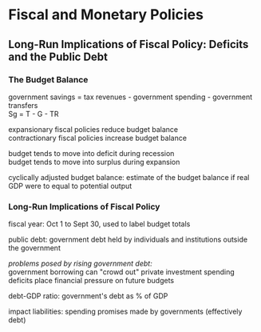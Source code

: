 # Fiscal and Monetary Policies

## Long-Run Implications of Fiscal Policy: Deficits and the Public Debt

### The Budget Balance

government savings = tax revenues - government spending - government transfers  
Sg = T - G - TR

expansionary fiscal policies reduce budget balance  
contractionary fiscal policies increase budget balance  

budget tends to move into deficit during recession  
budget tends to move into surplus during expansion

cyclically adjusted budget balance: estimate of the budget balance if real GDP were to equal to potential output

### Long-Run Implications of Fiscal Policy

fiscal year: Oct 1 to Sept 30, used to label budget totals

public debt: government debt held by individuals and institutions outside the government

*problems posed by rising government debt:*  
government borrowing can "crowd out" private investment spending  
deficits place financial pressure on future budgets

debt-GDP ratio: government's debt as % of GDP

impact liabilities: spending promises made by governments (effectively debt)
